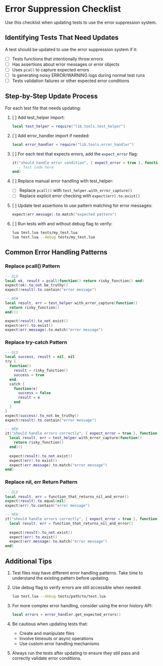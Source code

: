 # Error Suppression Checklist

Use this checklist when updating tests to use the error suppression system.

## Identifying Tests That Need Updates

A test should be updated to use the error suppression system if it:

- [ ] Tests functions that intentionally throw errors
- [ ] Has assertions about error messages or error objects
- [ ] Uses `pcall` to capture expected errors
- [ ] Is generating noisy ERROR/WARNING logs during normal test runs
- [ ] Tests validation failures or other expected error conditions

## Step-by-Step Update Process

For each test file that needs updating:

1. [ ] Add test_helper import:
   ```lua
   local test_helper = require("lib.tools.test_helper")
   ```

2. [ ] Add error_handler import if needed:
   ```lua
   local error_handler = require("lib.tools.error_handler")
   ```

3. [ ] For each test that expects errors, add the `expect_error` flag:
   ```lua
   it("should handle error condition", { expect_error = true }, function()
     -- Test code here
   end)
   ```

4. [ ] Replace manual error handling with test_helper:
   - [ ] Replace `pcall()` with `test_helper.with_error_capture()`
   - [ ] Replace explicit error checking with `expect(err).to.exist()`

5. [ ] Update test assertions to use pattern matching for error messages:
   ```lua
   expect(err.message).to.match("expected pattern")
   ```

6. [ ] Run tests with and without debug flag to verify:
   ```bash
   lua test.lua tests/my_test.lua
   lua test.lua --debug tests/my_test.lua
   ```

## Common Error Handling Patterns

### Replace pcall() Pattern

```lua
-- OLD
local ok, result = pcall(function() return risky_function() end)
expect(ok).to_not.be_truthy()
expect(result).to.contain("error message")

-- NEW
local result, err = test_helper.with_error_capture(function()
  return risky_function()
end)()

expect(result).to_not.exist()
expect(err).to.exist()
expect(err.message).to.match("error message")
```

### Replace try-catch Pattern

```lua
-- OLD
local success, result = nil, nil
try {
  function()
    result = risky_function()
    success = true
  end,
  catch {
    function(e)
      success = false
      result = e
    end
  }
}
expect(success).to_not.be_truthy()
expect(result).to.contain("error message")

-- NEW
it("should handle errors correctly", { expect_error = true }, function()
  local result, err = test_helper.with_error_capture(function()
    return risky_function()
  end)()
  
  expect(result).to_not.exist()
  expect(err).to.exist()
  expect(err.message).to.match("error message")
end)
```

### Replace nil, err Return Pattern

```lua
-- OLD
local result, err = function_that_returns_nil_and_error()
expect(result).to.equal(nil)
expect(err).to.contain("error message")

-- NEW
it("should handle errors correctly", { expect_error = true }, function()
  local result, err = function_that_returns_nil_and_error()
  
  expect(result).to_not.exist()
  expect(err).to.exist()
  expect(err.message).to.match("error message")
end)
```

## Additional Tips

1. Test files may have different error handling patterns. Take time to understand the existing pattern before updating.

2. Use debug flag to verify errors are still accessible when needed:
   ```bash
   lua test.lua --debug tests/path/to/test.lua
   ```

3. For more complex error handling, consider using the error history API:
   ```lua
   local errors = error_handler.get_expected_errors()
   ```

4. Be cautious when updating tests that:
   - Create and manipulate files
   - Involve timeouts or async operations
   - Use custom error handling mechanisms

5. Always run the tests after updating to ensure they still pass and correctly validate error conditions.